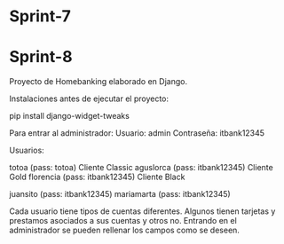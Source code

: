 # Sprint-7

# Sprint-8

Proyecto de Homebanking elaborado en Django.

Instalaciones antes de ejecutar el proyecto:

pip install django-widget-tweaks

Para entrar al administrador:
Usuario: admin
Contraseña: itbank12345

Usuarios:

totoa (pass: totoa) Cliente Classic
aguslorca (pass: itbank12345) Cliente Gold
florencia (pass: itbank12345) Cliente Black

juansito (pass: itbank12345)
mariamarta (pass: itbank12345)

Cada usuario tiene tipos de cuentas diferentes. Algunos tienen tarjetas y prestamos asociados a sus cuentas y otros no.
Entrando en el administrador se pueden rellenar los campos como se deseen.
